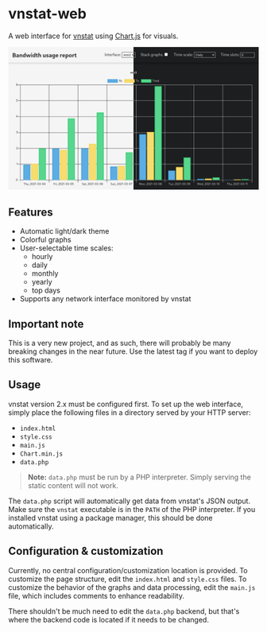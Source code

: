 # vnstat-web

A web interface for [vnstat](https://humdi.net/vnstat/) using
[Chart.js](https://www.chartjs.org/) for visuals.

<div style="text-align: center;">
	<img alt="screenshot of vnstat-web"
		src="https://raw.githubusercontent.com/kdkasad/vnstat-web/images/screenshot.png" />
</div>

## Features

* Automatic light/dark theme
* Colorful graphs
* User-selectable time scales:
    * hourly
    * daily
    * monthly
    * yearly
    * top days
* Supports any network interface monitored by vnstat

## Important note

This is a very new project, and as such, there will probably be many breaking
changes in the near future. Use the latest tag if you want to deploy this
software.

## Usage

vnstat version 2.x must be configured first. To set up the web interface,
simply place the following files in a directory served by your HTTP server:

* `index.html`
* `style.css`
* `main.js`
* `Chart.min.js`
* `data.php`

> **Note:** `data.php` must be run by a PHP interpreter. Simply serving the
> static content will not work.

The `data.php` script will automatically get data from vnstat's JSON output.
Make sure the `vnstat` executable is in the `PATH` of the PHP interpreter. If
you installed vnstat using a package manager, this should be done
automatically.

## Configuration & customization

Currently, no central configuration/customization location is provided. To
customize the page structure, edit the `index.html` and `style.css` files. To
customize the behavior of the graphs and data processing, edit the `main.js`
file, which includes comments to enhance readability.

There shouldn't be much need to edit the `data.php` backend, but that's where
the backend code is located if it needs to be changed.
